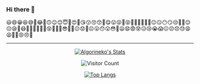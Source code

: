 ### Hi there 👋

😃😄😁😆😅🤣😂🙂🙃😉😊😇🥰😍🤩😘😗😚😙🥲😋😛😜🤪😝🤑🤭🤫🤔🤐🤨😐😑😶😏😒🙄🤥😌😔😪🤤😷🤒🤕🤮🤧🥵🥴😵🤯🤠🥳😎🤓🧐😕😟🙁☹️😮😯😲😳🥺😦😧😨😰😥😢😭😱😖😣😞😓😩😫🥱😤😡😠🤬 

---------------------------

<div align="center">
  <a href="https://github.com/Algorineko">
    <img src="https://github-readme-stats.vercel.app/api?username=Algorineko&title_color=333&text_color=777" alt="Algorineko's Stats">
  </a>
  
  <p align="center">
    <img src="https://profile-counter.glitch.me/Algorineko/count.svg" alt="Visitor Count">
  </p>

  <p align="center">
    <a href="https://github.com/Algorineko/github-readme-stats">
      <img src="https://github-readme-stats.vercel.app/api/top-langs/?username=Algorineko" alt="Top Langs">
    </a>
  </p>
</div>



